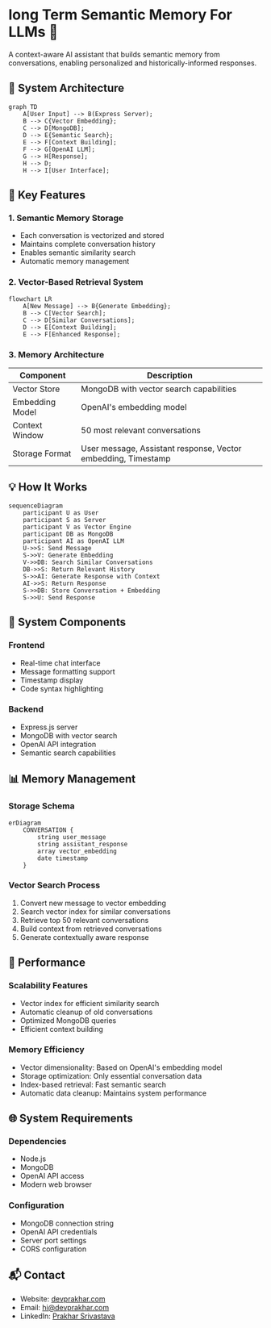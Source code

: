 # long Term Semantic Memory For LLMs 🤖

A context-aware AI assistant that builds semantic memory from conversations, enabling personalized and historically-informed responses.

## 🧠 System Architecture

```mermaid
graph TD
    A[User Input] --> B(Express Server);
    B --> C{Vector Embedding};
    C --> D[MongoDB];
    D --> E{Semantic Search};
    E --> F[Context Building];
    F --> G[OpenAI LLM];
    G --> H[Response];
    H --> D;
    H --> I[User Interface];
```

## 🌟 Key Features

### 1. Semantic Memory Storage
- Each conversation is vectorized and stored
- Maintains complete conversation history
- Enables semantic similarity search
- Automatic memory management

### 2. Vector-Based Retrieval System

```mermaid
flowchart LR
    A[New Message] --> B{Generate Embedding};
    B --> C[Vector Search];
    C --> D[Similar Conversations];
    D --> E[Context Building];
    E --> F[Enhanced Response];
```

### 3. Memory Architecture

| Component | Description |
|-----------|-------------|
| Vector Store | MongoDB with vector search capabilities |
| Embedding Model | OpenAI's embedding model |
| Context Window | 50 most relevant conversations |
| Storage Format | User message, Assistant response, Vector embedding, Timestamp |

## 💡 How It Works

```mermaid
sequenceDiagram
    participant U as User
    participant S as Server
    participant V as Vector Engine
    participant DB as MongoDB
    participant AI as OpenAI LLM
    U->>S: Send Message
    S->>V: Generate Embedding
    V->>DB: Search Similar Conversations
    DB->>S: Return Relevant History
    S->>AI: Generate Response with Context
    AI->>S: Return Response
    S->>DB: Store Conversation + Embedding
    S->>U: Send Response
```

## 🔋 System Components

### Frontend
- Real-time chat interface
- Message formatting support
- Timestamp display
- Code syntax highlighting

### Backend
- Express.js server
- MongoDB with vector search
- OpenAI API integration
- Semantic search capabilities

## 📊 Memory Management

### Storage Schema

```mermaid
erDiagram
    CONVERSATION {
        string user_message
        string assistant_response
        array vector_embedding
        date timestamp
    }
```
### Vector Search Process
1. Convert new message to vector embedding
2. Search vector index for similar conversations
3. Retrieve top 50 relevant conversations
4. Build context from retrieved conversations
5. Generate contextually aware response

## 🚀 Performance

### Scalability Features
- Vector index for efficient similarity search
- Automatic cleanup of old conversations
- Optimized MongoDB queries
- Efficient context building

### Memory Efficiency
- Vector dimensionality: Based on OpenAI's embedding model
- Storage optimization: Only essential conversation data
- Index-based retrieval: Fast semantic search
- Automatic data cleanup: Maintains system performance

## 🌐 System Requirements

### Dependencies
- Node.js
- MongoDB
- OpenAI API access
- Modern web browser

### Configuration
- MongoDB connection string
- OpenAI API credentials
- Server port settings
- CORS configuration

## 📬 Contact

* Website: [devprakhar.com](https://devprakhar.com)
* Email: hi@devprakhar.com
* LinkedIn: [Prakhar Srivastava](www.linkedin.com/in/asyncioprakhar)
